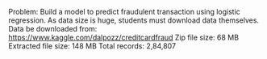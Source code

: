 Problem: Build a model to predict fraudulent transaction using logistic regression.
As data size is huge, students must download data themselves.
Data be downloaded from: https://www.kaggle.com/dalpozz/creditcardfraud
Zip file size: 68 MB
Extracted file size: 148 MB
Total records: 2,84,807
